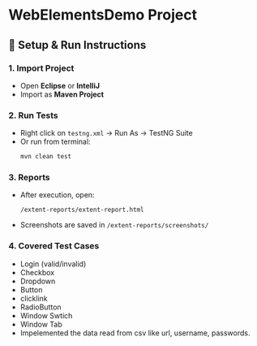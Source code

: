 # WebElementsDemo Project

## 🚀 Setup & Run Instructions

### 1. Import Project
- Open **Eclipse** or **IntelliJ**
- Import as **Maven Project**

### 2. Run Tests
- Right click on `testng.xml` → Run As → TestNG Suite
- Or run from terminal:
  ```sh
  mvn clean test
  ```

### 3. Reports
- After execution, open:
  ```
  /extent-reports/extent-report.html
  ```
- Screenshots are saved in `/extent-reports/screenshots/`

### 4. Covered Test Cases
- Login (valid/invalid)  
- Checkbox  
- Dropdown  
- Button  
- clicklink
- RadioButton  
- Window Swtich
- Window Tab
- Impelemented the data read from csv like url, username, passwords.


